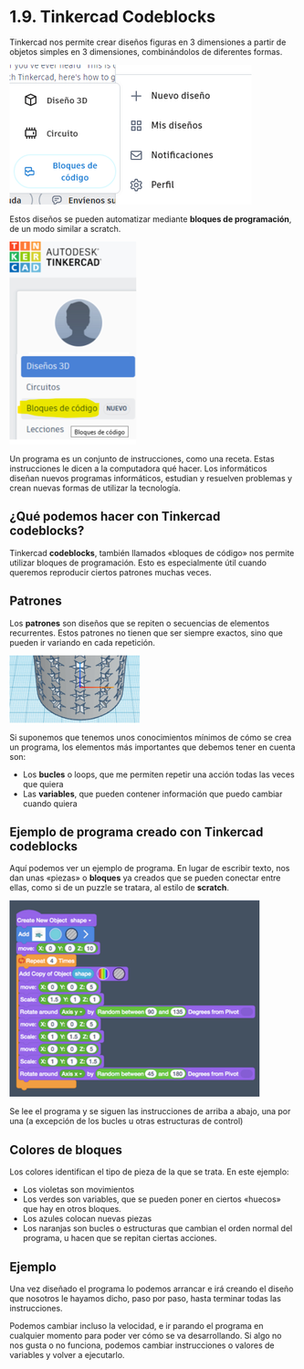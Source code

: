 
# 1.9. Tinkercad Codeblocks 

Tinkercad nos permite crear diseños figuras en 3 dimensiones a partir de objetos simples en 3 dimensiones, combinándolos de diferentes formas. 

![](img/2022-12-07-09-09-21.png)

Estos diseños se pueden automatizar mediante **bloques de programación**, de un modo similar a scratch.

![](img/2022-11-29-16-23-54.png)

Un programa es un conjunto de instrucciones, como una receta. Estas instrucciones le dicen a la computadora qué hacer. Los informáticos diseñan nuevos programas informáticos, estudian y resuelven problemas y crean nuevas formas de utilizar la tecnología.

## ¿Qué podemos hacer con Tinkercad codeblocks?

Tinkercad **codeblocks**, también llamados «bloques de código» nos permite utilizar bloques de programación. Esto es especialmente útil cuando queremos reproducir ciertos patrones muchas veces.

## Patrones

Los **patrones** son diseños que se repiten o secuencias de elementos recurrentes. Estos patrones no tienen que ser siempre exactos, sino que pueden ir variando en cada repetición.

![](img/2022-12-07-09-06-17.png)

Si suponemos que tenemos unos conocimientos mínimos de cómo se crea un programa, los elementos más importantes que debemos tener en cuenta son:

- Los **bucles** o loops, que me permiten repetir una acción todas las veces que quiera
- Las **variables**, que pueden contener información que puedo cambiar cuando quiera

## Ejemplo de programa creado con Tinkercad codeblocks

Aquí podemos ver un ejemplo de programa. En lugar de escribir texto, nos dan unas «piezas» o **bloques** ya creados que se pueden conectar entre ellas, como si de un puzzle se tratara, al estilo de **scratch**. 

![](img/2022-11-29-16-24-12.png)

Se lee el programa y se siguen las instrucciones de arriba a abajo, una por una (a excepción de los bucles u otras estructuras de control)

## Colores de bloques

Los colores identifican el tipo de pieza de la que se trata. En este ejemplo:

- Los violetas son movimientos
- Los verdes son variables, que se pueden poner en ciertos «huecos» que hay en otros bloques.
- Los azules colocan nuevas piezas
- Los naranjas son bucles o estructuras que cambian el orden normal del programa, u hacen que se repitan ciertas acciones.

## Ejemplo

Una vez diseñado el programa lo podemos arrancar e irá creando el diseño que nosotros le hayamos dicho, paso por paso, hasta terminar todas las instrucciones. 

Podemos cambiar incluso la velocidad, e ir parando el programa en cualquier momento para poder ver cómo se va desarrollando. Si algo no nos gusta o no funciona, podemos cambiar instrucciones o valores de variables y volver a ejecutarlo.